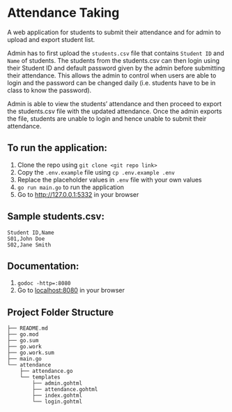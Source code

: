 # Attendance Taking

A web application for students to submit their attendance and for admin to upload and export student list.

Admin has to first upload the `students.csv` file that contains `Student ID` and `Name` of students. The students from the students.csv can then login using their Student ID and default password given by the admin before submitting their attendance. This allows the admin to control when users are able to login and the password can be changed daily (i.e. students have to be in class to know the password).

Admin is able to view the students’ attendance and then proceed to export the students.csv file with the updated attendance. Once the admin exports the file, students are unable to login and hence unable to submit their attendance.

## To run the application:

1. Clone the repo using `git clone <git repo link>`
2. Copy the `.env.example` file using `cp .env.example .env`
3. Replace the placeholder values in `.env` file with your own values
4. `go run main.go` to run the application
5. Go to <http://127.0.0.1:5332> in your browser

## Sample students.csv:

```
Student ID,Name
S01,John Doe
S02,Jane Smith
```

## Documentation:

1. `godoc -http=:8080`
2. Go to <localhost:8080> in your browser

## Project Folder Structure

```
├── README.md
├── go.mod
├── go.sum
├── go.work
├── go.work.sum
├── main.go
└── attendance
    ├── attendance.go
    └── templates
        ├── admin.gohtml
        ├── attendance.gohtml
        ├── index.gohtml
        └── login.gohtml
```
